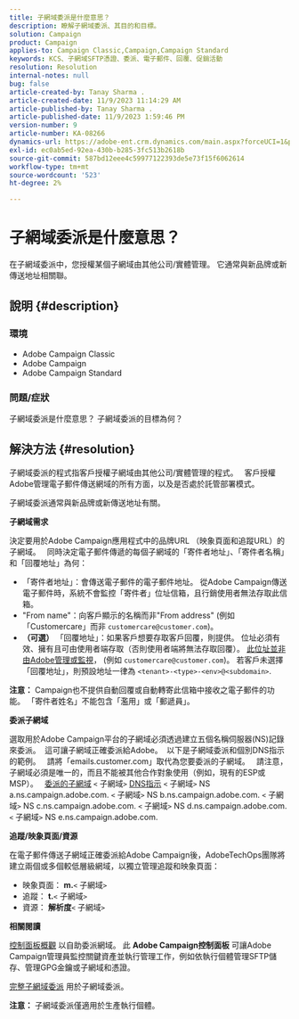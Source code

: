 ```yaml
---
title: 子網域委派是什麼意思？
description: 瞭解子網域委派、其目的和目標。
solution: Campaign
product: Campaign
applies-to: Campaign Classic,Campaign,Campaign Standard
keywords: KCS、子網域SFTP憑證、委派、電子郵件、回覆、促銷活動
resolution: Resolution
internal-notes: null
bug: false
article-created-by: Tanay Sharma .
article-created-date: 11/9/2023 11:14:29 AM
article-published-by: Tanay Sharma .
article-published-date: 11/9/2023 1:59:46 PM
version-number: 9
article-number: KA-08266
dynamics-url: https://adobe-ent.crm.dynamics.com/main.aspx?forceUCI=1&pagetype=entityrecord&etn=knowledgearticle&id=dbe40925-f17e-ee11-8179-6045bd0065b6
exl-id: ec0ab5ed-92ea-430b-b285-3fc513b2618b
source-git-commit: 587bd12eee4c59977122393de5e73f15f6062614
workflow-type: tm+mt
source-wordcount: '523'
ht-degree: 2%

---
```


# 子網域委派是什麼意思？


在子網域委派中，您授權某個子網域由其他公司/實體管理。 它通常與新品牌或新傳送地址相關聯。

## 說明 {#description}


### 環境

- Adobe Campaign Classic
- Adobe Campaign
- Adobe Campaign Standard




### 問題/症狀

子網域委派是什麼意思？ 子網域委派的目標為何？


## 解決方法 {#resolution}


子網域委派的程式指客戶授權子網域由其他公司/實體管理的程式。  
客戶授權Adobe管理電子郵件傳送網域的所有方面，以及是否處於託管部署模式。

子網域委派通常與新品牌或新傳送地址有關。

<b>子網域需求</b>

決定要用於Adobe Campaign應用程式中的品牌URL （映象頁面和追蹤URL）的子網域。  
同時決定電子郵件傳遞的每個子網域的「寄件者地址」、「寄件者名稱」和「回覆地址」為何：

- 「寄件者地址」：會傳送電子郵件的電子郵件地址。 從Adobe Campaign傳送電子郵件時，系統不會監控「寄件者」位址信箱，且行銷使用者無法存取此信箱。
- &quot;From name&quot;：向客戶顯示的名稱而非&quot;From address&quot; (例如「Customercare」而非 `customercare@customer.com`)。
- <b>（可選）</b> 「回覆地址」：如果客戶想要存取客戶回覆，則提供。 位址必須有效、擁有且可由使用者端存取（否則使用者端將無法存取回覆）。 <u>此位址並非由Adobe管理或監視</u>， (例如 `customercare@customer.com`)。 若客戶未選擇「回覆地址」，則預設地址一律為 `<tenant>-<type>-<env>@<subdomain>`.


<b>注意：</b> Campaign也不提供自動回覆或自動轉寄此信箱中接收之電子郵件的功能。 「寄件者姓名」不能包含「濫用」或「郵遞員」。

<b>委派子網域</b>

選取用於Adobe Campaign平台的子網域必須透過建立五個名稱伺服器(NS)記錄來委派。 
這可讓子網域正確委派給Adobe。  以下是子網域委派和個別DNS指示的範例。  
請將「emails.customer.com」取代為您要委派的子網域。  
請注意，子網域必須是唯一的，而且不能被其他合作對象使用（例如，現有的ESP或MSP）。
 
<u>委派的子網域</u>
`<` 子網域`>`
<u>DNS指示</u>
`<` 子網域`>`  NS a.ns.campaign.adobe.com.
`<` 子網域`>`  NS b.ns.campaign.adobe.com.
`<` 子網域`>`  NS c.ns.campaign.adobe.com.
`<` 子網域`>`  NS d.ns.campaign.adobe.com.
`<` 子網域`>`  NS e.ns.campaign.adobe.com.

<b>追蹤/映象頁面/資源</b>

在電子郵件傳送子網域正確委派給Adobe Campaign後，AdobeTechOps團隊將建立兩個或多個較低層級網域，以獨立管理追蹤和映象頁面：

- 映象頁面： <b>m.</b>`<` 子網域`>`
- 追蹤： <b>t.</b>`<` 子網域`>`
- 資源： <b>解析度</b>`<` 子網域`>`




<b>相關閱讀</b>

[控制面板概觀](https://experienceleague.adobe.com/docs/campaign-classic-learn/control-panel/control-panel-overview.html?lang=zh-Hant) 以自助委派網域。 此 <b>Adobe Campaign控制面板</b> 可讓Adobe Campaign管理員監控關鍵資產並執行管理工作，例如依執行個體管理SFTP儲存、管理GPG金鑰或子網域和憑證。

[完整子網域委派](https://experienceleague.adobe.com/docs/campaign-classic-learn/control-panel/subdomains-and-certificates/subdomain-delegation.html) 用於子網域委派。

<b>注意：</b> 子網域委派僅適用於生產執行個體。
